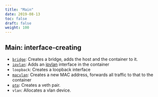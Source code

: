 ```yaml
---
title: "Main"
date: 2019-08-13
toc: false
draft: false
weight: 100
---
```


## Main: interface-creating

* [`bridge`](bridge): Creates a bridge, adds the host and the container to it.
* [`ipvlan`](ipvlan): Adds an [ipvlan](https://www.kernel.org/doc/Documentation/networking/ipvlan.txt) interface in the container
* `loopback`: Creates a loopback interface
* [`macvlan`](macvlan): Creates a new MAC address, forwards all traffic to that to the container
* [`ptp`](ptp): Creates a veth pair.
* `vlan`: Allocates a vlan device.

